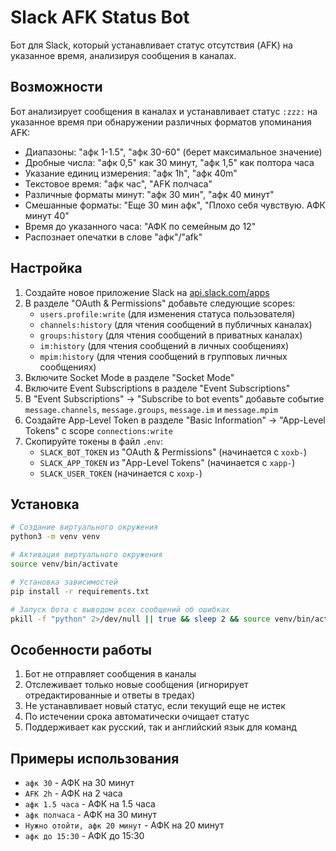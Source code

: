 # Slack AFK Status Bot

Бот для Slack, который устанавливает статус отсутствия (AFK) на указанное время, анализируя сообщения в каналах.

## Возможности

Бот анализирует сообщения в каналах и устанавливает статус `:zzz:` на указанное время при обнаружении различных форматов упоминания AFK:

* Диапазоны: "афк 1-1.5", "афк 30-60" (берет максимальное значение)
* Дробные числа: "афк 0,5" как 30 минут, "афк 1,5" как полтора часа
* Указание единиц измерения: "афк 1h", "афк 40m"
* Текстовое время: "афк час", "AFK полчаса"
* Различные форматы минут: "афк 30 мин", "афк 40 минут"
* Смешанные форматы: "Еще 30 мин афк", "Плохо себя чувствую. АФК минут 40"
* Время до указанного часа: "АФК по семейным до 12"
* Распознает опечатки в слове "афк"/"afk"

## Настройка

1. Создайте новое приложение Slack на [api.slack.com/apps](https://api.slack.com/apps)
2. В разделе "OAuth & Permissions" добавьте следующие scopes:
   - `users.profile:write` (для изменения статуса пользователя)
   - `channels:history` (для чтения сообщений в публичных каналах)
   - `groups:history` (для чтения сообщений в приватных каналах)
   - `im:history` (для чтения сообщений в личных сообщениях)
   - `mpim:history` (для чтения сообщений в групповых личных сообщениях)
3. Включите Socket Mode в разделе "Socket Mode"
4. Включите Event Subscriptions в разделе "Event Subscriptions"
5. В "Event Subscriptions" → "Subscribe to bot events" добавьте событие `message.channels`, `message.groups`, `message.im` и `message.mpim`
6. Создайте App-Level Token в разделе "Basic Information" → "App-Level Tokens" с scope `connections:write`
7. Скопируйте токены в файл `.env`:
   - `SLACK_BOT_TOKEN` из "OAuth & Permissions" (начинается с `xoxb-`)
   - `SLACK_APP_TOKEN` из "App-Level Tokens" (начинается с `xapp-`)
   - `SLACK_USER_TOKEN` (начинается с `xoxp-`)

## Установка

```bash
# Создание виртуального окружения
python3 -m venv venv

# Активация виртуального окружения
source venv/bin/activate

# Установка зависимостей
pip install -r requirements.txt

# Запуск бота с выводом всех сообщений об ошибках
pkill -f "python" 2>/dev/null || true && sleep 2 && source venv/bin/activate && python afk_bot.py
```

## Особенности работы

1. Бот не отправляет сообщения в каналы
2. Отслеживает только новые сообщения (игнорирует отредактированные и ответы в тредах)
3. Не устанавливает новый статус, если текущий еще не истек
4. По истечении срока автоматически очищает статус
5. Поддерживает как русский, так и английский язык для команд

## Примеры использования

* `афк 30` - АФК на 30 минут
* `AFK 2h` - АФК на 2 часа
* `афк 1.5 часа` - АФК на 1.5 часа
* `афк полчаса` - АФК на 30 минут
* `Нужно отойти, афк 20 минут` - АФК на 20 минут
* `афк до 15:30` - АФК до 15:30 
